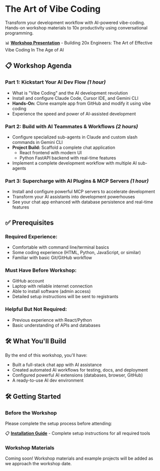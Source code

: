 # The Art of Vibe Coding

Transform your development workflow with AI-powered vibe-coding. Hands-on workshop materials to 10x productivity using conversational programming.

📊 **[Workshop Presentation](https://gamma.app/docs/Building-20x-Engineers-The-Art-of-Effective-Vibe-Coding-In-The-Ag-lenwj3dk2zwqjzu)** - Building 20x Engineers: The Art of Effective Vibe Coding In The Age of AI

## 📋 Workshop Agenda

### Part 1: Kickstart Your AI Dev Flow *(1 hour)*
- What is "Vibe Coding" and the AI development revolution
- Install and configure Claude Code, Cursor IDE, and Gemini CLI
- **Hands-On:** Clone example app from GitHub and modify it using vibe coding
- Experience the speed and power of AI-assisted development

### Part 2: Build with AI Teammates & Workflows *(2 hours)*
- Configure specialized sub-agents in Claude and custom slash commands in Gemini CLI
- **Project Build:** Scaffold a complete chat application
  - React frontend with modern UI
  - Python FastAPI backend with real-time features
- Implement a complete development workflow with multiple AI sub-agents

### Part 3: Supercharge with AI Plugins & MCP Servers *(1 hour)*
- Install and configure powerful MCP servers to accelerate development
- Transform your AI assistants into development powerhouses
- See your chat app enhanced with database persistence and real-time features

## ✅ Prerequisites

### Required Experience:
- Comfortable with command line/terminal basics
- Some coding experience (HTML, Python, JavaScript, or similar)
- Familiar with basic Git/GitHub workflow

### Must Have Before Workshop:
- GitHub account
- Laptop with reliable internet connection
- Able to install software (admin access)
- Detailed setup instructions will be sent to registrants

### Helpful But Not Required:
- Previous experience with React/Python
- Basic understanding of APIs and databases

## 🛠️ What You'll Build

By the end of this workshop, you'll have:
- Built a full-stack chat app with AI assistance
- Created automated AI workflows for testing, docs, and deployment
- Configured powerful AI extensions (databases, browser, GitHub)
- A ready-to-use AI dev environment

## 🛠️ Getting Started

### Before the Workshop
Please complete the setup process before attending:

📋 **[Installation Guide](INSTALLATION.md)** - Complete setup instructions for all required tools

### Workshop Materials
Coming soon! Workshop materials and example projects will be added as we approach the workshop date.
